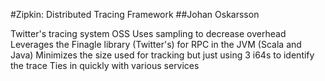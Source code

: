 #Zipkin: Distributed Tracing Framework
##Johan Oskarsson

Twitter's tracing system
OSS
Uses sampling to decrease overhead
Leverages the Finagle library (Twitter's) for RPC in the JVM (Scala and Java)
Minimizes the size used for tracking but just using 3 i64s to identify the trace
Ties in quickly with various services
